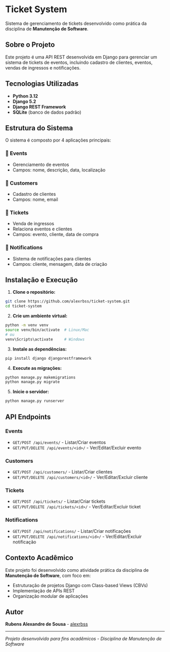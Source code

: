 # Ticket System

Sistema de gerenciamento de tickets desenvolvido como prática da disciplina de **Manutenção de Software**.

## Sobre o Projeto

Este projeto é uma API REST desenvolvida em Django para gerenciar um sistema de tickets de eventos, incluindo cadastro de clientes, eventos, vendas de ingressos e notificações.

## Tecnologias Utilizadas

- **Python 3.12**
- **Django 5.2**
- **Django REST Framework**
- **SQLite** (banco de dados padrão)

## Estrutura do Sistema

O sistema é composto por 4 aplicações principais:

### 📅 Events
- Gerenciamento de eventos
- Campos: nome, descrição, data, localização

### 👥 Customers  
- Cadastro de clientes
- Campos: nome, email

### 🎫 Tickets
- Venda de ingressos
- Relaciona eventos e clientes
- Campos: evento, cliente, data de compra

### 🔔 Notifications
- Sistema de notificações para clientes
- Campos: cliente, mensagem, data de criação

## Instalação e Execução

1. **Clone o repositório:**
```bash
git clone https://github.com/alexrbss/ticket-system.git
cd ticket-system
```

2. **Crie um ambiente virtual:**
```bash
python -m venv venv
source venv/bin/activate  # Linux/Mac
# ou
venv\Scripts\activate     # Windows
```

3. **Instale as dependências:**
```bash
pip install django djangorestframework
```

4. **Execute as migrações:**
```bash
python manage.py makemigrations
python manage.py migrate
```

5. **Inicie o servidor:**
```bash
python manage.py runserver
```

## API Endpoints

### Events
- `GET/POST /api/events/` - Listar/Criar eventos
- `GET/PUT/DELETE /api/events/<id>/` - Ver/Editar/Excluir evento

### Customers
- `GET/POST /api/customers/` - Listar/Criar clientes  
- `GET/PUT/DELETE /api/customers/<id>/` - Ver/Editar/Excluir cliente

### Tickets
- `GET/POST /api/tickets/` - Listar/Criar tickets
- `GET/PUT/DELETE /api/tickets/<id>/` - Ver/Editar/Excluir ticket

### Notifications
- `GET/POST /api/notifications/` - Listar/Criar notificações
- `GET/PUT/DELETE /api/notifications/<id>/` - Ver/Editar/Excluir notificação

## Contexto Acadêmico

Este projeto foi desenvolvido como atividade prática da disciplina de **Manutenção de Software**, com foco em:

- Estruturação de projetos Django com Class-based Views (CBVs)
- Implementação de APIs REST
- Organização modular de aplicações

## Autor

**Rubens Alexandre de Sousa** - [alexrbss](https://github.com/alexrbss)

---

*Projeto desenvolvido para fins acadêmicos - Disciplina de Manutenção de Software*
